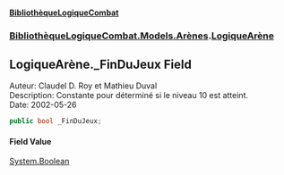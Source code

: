 #### [BibliothèqueLogiqueCombat](readme.md 'readme')
### [BibliothèqueLogiqueCombat.Models.Arènes](readme.md#BibliothèqueLogiqueCombat.Models.Arènes 'BibliothèqueLogiqueCombat.Models.Arènes').[LogiqueArène](BibliothèqueLogiqueCombat.Models.Arènes.LogiqueArène.md 'BibliothèqueLogiqueCombat.Models.Arènes.LogiqueArène')

## LogiqueArène._FinDuJeux Field

Auteur: Claudel D. Roy et Mathieu Duval     
Description: Constante pour déterminé si le niveau 10 est atteint.    
Date:  2002-05-26

```csharp
public bool _FinDuJeux;
```

#### Field Value
[System.Boolean](https://docs.microsoft.com/en-us/dotnet/api/System.Boolean 'System.Boolean')
